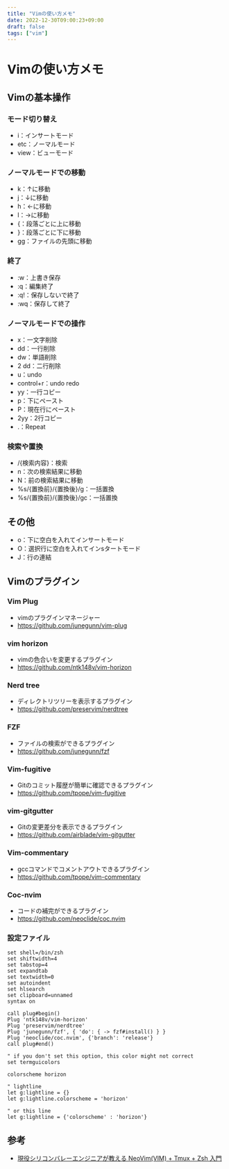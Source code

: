 ```yaml
---
title: "Vimの使い方メモ"
date: 2022-12-30T09:00:23+09:00
draft: false
tags: ["vim"] 
---
```

<!--more-->
# Vimの使い方メモ
## Vimの基本操作
### モード切り替え
- i：インサートモード
- etc：ノーマルモード
- view：ビューモード

### ノーマルモードでの移動
- k：↑に移動
- j：↓に移動
- h：←に移動
- l：→に移動
- {：段落ごとに上に移動
- }：段落ごとに下に移動
- gg：ファイルの先頭に移動

### 終了
- :w：上書き保存
- :q：編集終了
- :q!：保存しないで終了
- :wq：保存して終了

### ノーマルモードでの操作
- x：一文字削除
- dd：一行削除
- dw：単語削除
- 2 dd：二行削除
- u：undo
- control+r：undo redo
- yy：一行コピー
- p：下にペースト
- P：現在行にペースト
- 2yy：2行コピー
- .：Repeat

### 検索や置換
- /{検索内容}：検索
- n：次の検索結果に移動
- N：前の検索結果に移動
- %s/{置換前}/{置換後}/g：一括置換
- %s/{置換前}/{置換後}/gc：一括置換

## その他
- o：下に空白を入れてインサートモード
- O：選択行に空白を入れてインsタートモード
- J：行の連結

## Vimのプラグイン
### Vim Plug
- vimのプラグインマネージャー
- https://github.com/junegunn/vim-plug

### vim horizon
- vimの色合いを変更するプラグイン
- https://github.com/ntk148v/vim-horizon

### Nerd tree
- ディレクトリツリーを表示するプラグイン
- https://github.com/preservim/nerdtree

### FZF
- ファイルの検索ができるプラグイン
- https://github.com/junegunn/fzf

### Vim-fugitive
- Gitのコミット履歴が簡単に確認できるプラグイン
- https://github.com/tpope/vim-fugitive

### vim-gitgutter
- Gitの変更差分を表示できるプラグイン
- https://github.com/airblade/vim-gitgutter

### Vim-commentary
- gccコマンドでコメントアウトできるプラグイン
- https://github.com/tpope/vim-commentary

### Coc-nvim
- コードの補完ができるプラグイン
- https://github.com/neoclide/coc.nvim

### 設定ファイル
```.vimrc
set shell=/bin/zsh
set shiftwidth=4
set tabstop=4
set expandtab
set textwidth=0
set autoindent
set hlsearch
set clipboard=unnamed
syntax on

call plug#begin()
Plug 'ntk148v/vim-horizon'
Plug 'preservim/nerdtree'
Plug 'junegunn/fzf', { 'do': { -> fzf#install() } }
Plug 'neoclide/coc.nvim', {'branch': 'release'}
call plug#end()

" if you don't set this option, this color might not correct
set termguicolors

colorscheme horizon

" lightline
let g:lightline = {}
let g:lightline.colorscheme = 'horizon'

" or this line
let g:lightline = {'colorscheme' : 'horizon'}

```

## 参考
- [現役シリコンバレーエンジニアが教える NeoVim(VIM) + Tmux + Zsh 入門](https://www.udemy.com/course/vim-tmux-zsh/)

